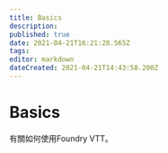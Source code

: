 ```yaml
---
title: Basics
description: 
published: true
date: 2021-04-21T16:21:28.565Z
tags: 
editor: markdown
dateCreated: 2021-04-21T14:43:58.200Z
---
```


# Basics
有關如何使用Foundry VTT。
